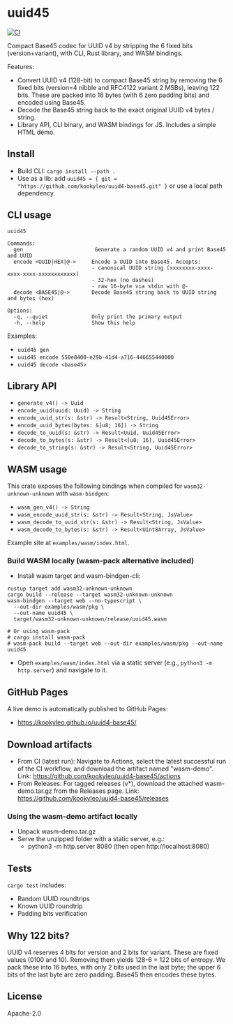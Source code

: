 # uuid45

[![CI](https://github.com/kookyleo/uuid4-base45/actions/workflows/ci.yml/badge.svg)](https://github.com/kookyleo/uuid4-base45/actions/workflows/ci.yml)

Compact Base45 codec for UUID v4 by stripping the 6 fixed bits (version+variant), with CLI, Rust library, and WASM bindings.

Features:
- Convert UUID v4 (128-bit) to compact Base45 string by removing the 6 fixed bits (version=4 nibble and RFC4122 variant 2 MSBs), leaving 122 bits. These are packed into 16 bytes (with 6 zero padding bits) and encoded using Base45.
- Decode the Base45 string back to the exact original UUID v4 bytes / string.
- Library API, CLI binary, and WASM bindings for JS. Includes a simple HTML demo.

## Install

- Build CLI: `cargo install --path .`
- Use as a lib: add `uuid45 = { git = "https://github.com/kookyleo/uuid4-base45.git" }` or use a local path dependency.

## CLI usage

```
uuid45

Commands:
  gen                       Generate a random UUID v4 and print Base45 and UUID
  encode <UUID|HEX|@->     Encode a UUID into Base45. Accepts:
                           - canonical UUID string (xxxxxxxx-xxxx-xxxx-xxxx-xxxxxxxxxxxx)
                           - 32-hex (no dashes)
                           - raw 16-byte via stdin with @-
  decode <BASE45|@->       Decode Base45 string back to UUID string and bytes (hex)

Options:
  -q, --quiet              Only print the primary output
  -h, --help               Show this help
```

Examples:
- `uuid45 gen`
- `uuid45 encode 550e8400-e29b-41d4-a716-446655440000`
- `uuid45 decode <base45>`

## Library API

- `generate_v4() -> Uuid`
- `encode_uuid(uuid: Uuid) -> String`
- `encode_uuid_str(s: &str) -> Result<String, Uuid45Error>`
- `encode_uuid_bytes(bytes: &[u8; 16]) -> String`
- `decode_to_uuid(s: &str) -> Result<Uuid, Uuid45Error>`
- `decode_to_bytes(s: &str) -> Result<[u8; 16], Uuid45Error>`
- `decode_to_string(s: &str) -> Result<String, Uuid45Error>`

## WASM usage

This crate exposes the following bindings when compiled for `wasm32-unknown-unknown` with `wasm-bindgen`:
- `wasm_gen_v4() -> String`
- `wasm_encode_uuid_str(s: &str) -> Result<String, JsValue>`
- `wasm_decode_to_uuid_str(s: &str) -> Result<String, JsValue>`
- `wasm_decode_to_bytes(s: &str) -> Result<Uint8Array, JsValue>`

Example site at `examples/wasm/index.html`.

### Build WASM locally (wasm-pack alternative included)

- Install wasm target and wasm-bindgen-cli:

```
rustup target add wasm32-unknown-unknown
cargo build --release --target wasm32-unknown-unknown
wasm-bindgen --target web --no-typescript \
  --out-dir examples/wasm/pkg \
  --out-name uuid45 \
  target/wasm32-unknown-unknown/release/uuid45.wasm

# Or using wasm-pack
# cargo install wasm-pack
# wasm-pack build --target web --out-dir examples/wasm/pkg --out-name uuid45
```

- Open `examples/wasm/index.html` via a static server (e.g., `python3 -m http.server`) and navigate to it.

## GitHub Pages

A live demo is automatically published to GitHub Pages:
- https://kookyleo.github.io/uuid4-base45/

## Download artifacts

- From CI (latest run): Navigate to Actions, select the latest successful run of the CI workflow, and download the artifact named "wasm-demo". Link: https://github.com/kookyleo/uuid4-base45/actions
- From Releases: For tagged releases (v*), download the attached wasm-demo.tar.gz from the Releases page. Link: https://github.com/kookyleo/uuid4-base45/releases

### Using the wasm-demo artifact locally
- Unpack wasm-demo.tar.gz
- Serve the unzipped folder with a static server, e.g.:
  - python3 -m http.server 8080 (then open http://localhost:8080)

## Tests

`cargo test` includes:
- Random UUID roundtrips
- Known UUID roundtrip
- Padding bits verification

## Why 122 bits?

UUID v4 reserves 4 bits for version and 2 bits for variant. These are fixed values (0100 and 10). Removing them yields 128-6 = 122 bits of entropy. We pack these into 16 bytes, with only 2 bits used in the last byte; the upper 6 bits of the last byte are zero padding. Base45 then encodes these bytes.

## License

Apache-2.0

